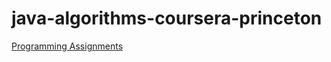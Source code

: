 # java-algorithms-coursera-princeton

[Programming Assignments](https://bitbucket.org/account/user/kentcstbcit/projects/JAV)
